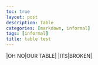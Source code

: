 ```yaml
---
toc: true
layout: post
description: Table
categories: [markdown, informal]
tags: [informal]
title: table test
---
```


|OH NO|OUR TABLE|
|ITS|BROKEN|